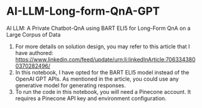 # AI-LLM-Long-form-QnA-GPT
AI LLM: A Private Chatbot-QnA using BART ELI5 for Long-Form QnA on a Large Corpus of Data

1. For more details on solution design, you may refer to this article that I have authored: https://www.linkedin.com/feed/update/urn:li:linkedInArticle:7063343800370282496/
2. In this notebook, I have opted for the BART ELI5 model instead of the OpenAI GPT APIs. As mentioned in the article, you could use any generative model for generating responses.
3. To run the code in this notebook, you will need a Pinecone account. It requires a Pinecone API key and environment configuration.
